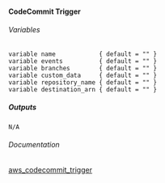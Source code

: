 #### CodeCommit Trigger


###### Variables
```
variable name            { default = "" }
variable events          { default = "" }
variable branches        { default = "" }
variable custom_data     { default = "" }
variable repository_name { default = "" }
variable destination_arn { default = "" }
```

##### Outputs
```
N/A
```

###### Documentation
[aws_codecommit_trigger](https://www.terraform.io/docs/providers/aws/r/code_commit_trigger.html)
